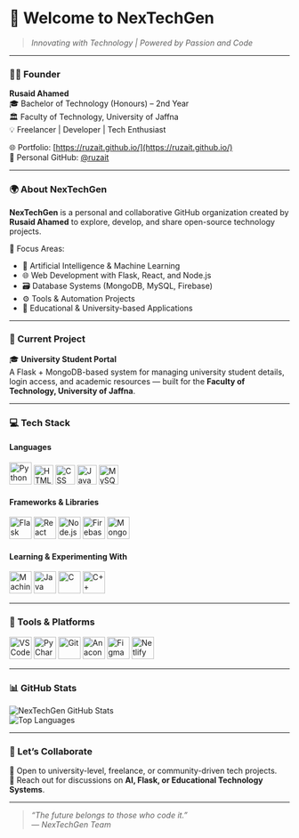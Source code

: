 # 🚀 Welcome to NexTechGen  

> *Innovating with Technology | Powered by Passion and Code*

---

### 👨‍💻 Founder
**Rusaid Ahamed**  
🎓 Bachelor of Technology (Honours) – 2nd Year  
🏛️ Faculty of Technology, University of Jaffna  
💡 Freelancer | Developer | Tech Enthusiast  

🌐 Portfolio: [https://ruzait.github.io/](https://ruzait.github.io/)  
🐙 Personal GitHub: [@ruzait](https://github.com/ruzait)

---

### 🌍 About NexTechGen  

**NexTechGen** is a personal and collaborative GitHub organization created by **Rusaid Ahamed** to explore, develop, and share open-source technology projects.  

💼 Focus Areas:  
- 🧠 Artificial Intelligence & Machine Learning  
- 🌐 Web Development with Flask, React, and Node.js  
- 🗃️ Database Systems (MongoDB, MySQL, Firebase)  
- ⚙️ Tools & Automation Projects  
- 🧩 Educational & University-based Applications  

---

### 🔭 Current Project
🎓 **University Student Portal**  
A Flask + MongoDB-based system for managing university student details, login access, and academic resources — built for the **Faculty of Technology, University of Jaffna**.  

---

### 💻 Tech Stack  

#### **Languages**
<img height="40" src="https://img.icons8.com/color/48/python.png" alt="Python" />
<img height="35" src="https://img.icons8.com/color/48/html-5.png" alt="HTML" />
<img height="35" src="https://img.icons8.com/color/48/css3.png" alt="CSS" />
<img height="35" src="https://img.icons8.com/color/48/javascript.png" alt="JavaScript" />
<img height="35" src="https://img.icons8.com/color/48/mysql-logo.png" alt="MySQL" />

#### **Frameworks & Libraries**
<img height="40" src="https://img.icons8.com/color/48/flask.png" alt="Flask" />
<img height="40" src="https://img.icons8.com/color/48/react-native.png" alt="React" />
<img height="40" src="https://img.icons8.com/color/48/nodejs.png" alt="Node.js" />
<img height="40" src="https://img.icons8.com/color/48/google-firebase-console.png" alt="Firebase" />
<img height="40" src="https://img.icons8.com/color/48/mongodb.png" alt="MongoDB" />

#### **Learning & Experimenting With**
<img height="40" src="https://img.icons8.com/color/48/machine-learning.png" alt="Machine Learning" />
<img height="40" src="https://img.icons8.com/color/48/java-coffee-cup-logo.png" alt="Java" />
<img height="40" src="https://img.icons8.com/color/48/c-programming.png" alt="C" />
<img height="40" src="https://img.icons8.com/color/48/c-plus-plus-logo.png" alt="C++" />

---

### 🧰 Tools & Platforms  
<img height="40" src="https://img.icons8.com/color/48/visual-studio-code-2019.png" alt="VS Code" />
<img height="40" src="https://img.icons8.com/color/48/pycharm.png" alt="PyCharm" />
<img height="40" src="https://img.icons8.com/color/48/git.png" alt="Git" />
<img height="40" src="https://img.icons8.com/dusk/64/anaconda.png" alt="Anaconda" />
<img height="40" src="https://img.icons8.com/color/48/figma--v1.png" alt="Figma" />
<img height="40" src="https://img.icons8.com/color/48/netlify.png" alt="Netlify" />

---

### 📊 GitHub Stats  
![NexTechGen GitHub Stats](https://github-readme-stats.vercel.app/api?username=NexTechGen&show_icons=true&theme=radical)  
![Top Languages](https://github-readme-stats.vercel.app/api/top-langs/?username=NexTechGen&layout=compact&theme=radical)

---

### 🤝 Let’s Collaborate  
💬 Open to university-level, freelance, or community-driven tech projects.  
📩 Reach out for discussions on **AI, Flask, or Educational Technology Systems**.  

---

> _“The future belongs to those who code it.”_  
> — *NexTechGen Team*
